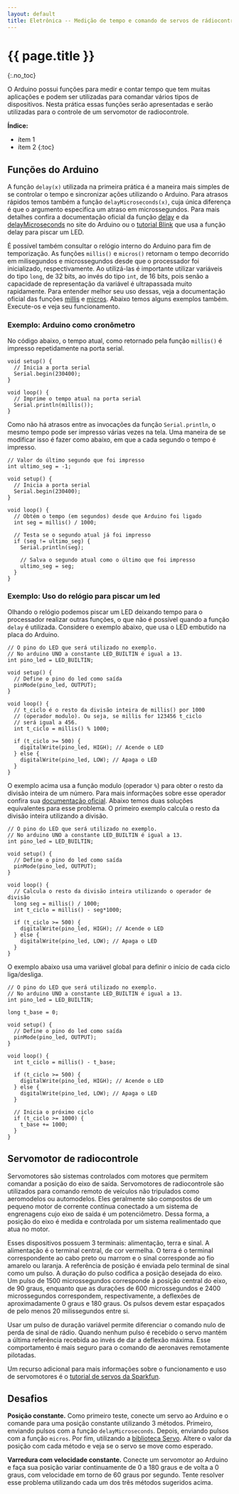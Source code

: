 ```yaml
---
layout: default
title: Eletrônica -- Medição de tempo e comando de servos de rádiocontrole
---
```


{{ page.title }}
================
{:.no_toc}

O Arduino possui funções para medir e contar tempo que tem muitas aplicações
e podem ser utilizadas para comandar vários tipos de dispositivos. Nesta
prática essas funções serão apresentadas e serão utilizadas para o controle
de um servomotor de radiocontrole.

**Índice:**
* ítem 1
* ítem 2
{:toc}

Funções do Arduino
------------------

A função `delay(x)` utilizada na primeira prática é a maneira mais simples
de se controlar o tempo e sincronizar ações utilizando o Arduino.
Para atrasos rápidos temos também a função `delayMicroseconds(x)`, cuja
única diferença é que o argumento especifica um atraso em microssegundos.
Para mais detalhes confira a documentação oficial da função
[delay] e da [delayMicroseconds] no site do Arduino ou o [tutorial Blink]
que usa a função delay para piscar um LED.

É possível também consultar o relógio interno do Arduino para fim de
temporização.
As funções `millis()` e `micros()` retornam o tempo decorrido em milisegundos
e microssegundos desde que o processador foi inicializado, respectivamente.
Ao utilizá-las é importante utilizar variáveis do tipo `long`, de 32 bits, ao
invés do tipo `int`, de 16 bits, pois senão a capacidade de representação
da variável é ultrapassada muito rapidamente.
Para entender melhor seu uso dessas, veja a documentação oficial das funções
[millis] e [micros]. Abaixo temos alguns exemplos também. Execute-os e veja
seu funcionamento.

### Exemplo: Arduino como cronômetro

No código abaixo, o tempo atual, como retornado pela função `millis()` é
impresso repetidamente na porta serial.

```
void setup() {
  // Inicia a porta serial
  Serial.begin(230400);
}

void loop() {
  // Imprime o tempo atual na porta serial
  Serial.println(millis());
}
```

Como não há atrasos entre as invocações da função `Serial.println`, o
mesmo tempo pode ser impresso várias vezes na tela.
Uma maneira de se modificar isso é fazer como abaixo, em que a cada segundo
o tempo é impresso.

```
// Valor do último segundo que foi impresso
int ultimo_seg = -1;

void setup() {
  // Inicia a porta serial
  Serial.begin(230400);
}

void loop() {
  // Obtém o tempo (em segundos) desde que Arduino foi ligado
  int seg = millis() / 1000;

  // Testa se o segundo atual já foi impresso
  if (seg != ultimo_seg) {
    Serial.println(seg);

    // Salva o segundo atual como o último que foi impresso
    ultimo_seg = seg;
  }
}
```

### Exemplo: Uso do relógio para piscar um led

Olhando o relógio podemos piscar um LED deixando tempo para o processador
realizar outras funções, o que não é possível quando a função `delay` é
utilizada.
Considere o exemplo abaixo, que usa o LED embutido na placa do Arduino.


```
// O pino do LED que será utilizado no exemplo.
// No arduino UNO a constante LED_BUILTIN é igual a 13.
int pino_led = LED_BUILTIN;

void setup() {
  // Define o pino do led como saída
  pinMode(pino_led, OUTPUT);
}

void loop() {
  // t_ciclo é o resto da divisão inteira de millis() por 1000
  // (operador modulo). Ou seja, se millis for 123456 t_ciclo
  // será igual a 456.
  int t_ciclo = millis() % 1000;

  if (t_ciclo >= 500) {
    digitalWrite(pino_led, HIGH); // Acende o LED
  } else {
    digitalWrite(pino_led, LOW); // Apaga o LED
  }
}
```

O exemplo acima usa a função modulo (operador `%`) para obter o resto da
divisão inteira de um número.
Para mais informações sobre esse operador confira sua
[documentação oficial][mod-doc].
Abaixo temos duas soluções equivalentes para esse problema.
O primeiro exemplo calcula o resto da divisão inteira utilizando a divisão.

```
// O pino do LED que será utilizado no exemplo.
// No arduino UNO a constante LED_BUILTIN é igual a 13.
int pino_led = LED_BUILTIN;

void setup() {
  // Define o pino do led como saída
  pinMode(pino_led, OUTPUT);
}

void loop() {
  // Calcula o resto da divisão inteira utilizando o operador de divisão
  long seg = millis() / 1000; 
  int t_ciclo = millis() - seg*1000;
  
  if (t_ciclo >= 500) {
    digitalWrite(pino_led, HIGH); // Acende o LED
  } else {
    digitalWrite(pino_led, LOW); // Apaga o LED
  }
}
```

O exemplo abaixo usa uma variável global para definir o início de
cada ciclo liga/desliga.

```
// O pino do LED que será utilizado no exemplo.
// No arduino UNO a constante LED_BUILTIN é igual a 13.
int pino_led = LED_BUILTIN;

long t_base = 0;

void setup() {
  // Define o pino do led como saída
  pinMode(pino_led, OUTPUT);
}

void loop() {
  int t_ciclo = millis() - t_base;
  
  if (t_ciclo >= 500) {
    digitalWrite(pino_led, HIGH); // Acende o LED
  } else {
    digitalWrite(pino_led, LOW); // Apaga o LED
  }

  // Inicia o próximo ciclo
  if (t_ciclo >= 1000) {
    t_base += 1000;
  }
}
```

Servomotor de radiocontrole
---------------------------

Servomotores são sistemas controlados com motores que permitem comandar a
posição do eixo de saída.
Servomotores de radiocontrole são utilizados para comando remoto de veículos
não tripulados como aeromodelos ou automodelos.
Eles geralmente são compostos de um pequeno motor de corrente contínua
conectado a um sistema de engrenagens cujo eixo de saída é um potenciômetro.
Dessa forma, a posição do eixo é medida e controlada por um sistema 
realimentado que atua no motor.

Esses dispositivos possuem 3 terminais: alimentação, terra e sinal.
A alimentação é o terminal central, de cor vermelha.
O terra é o terminal correspondente ao cabo preto ou marrom e o sinal
corresponde ao fio amarelo ou laranja.
A referência de posição é enviada pelo terminal de sinal como um pulso.
A duração do pulso codifica a posição desejada do eixo.
Um pulso de 1500 microssegundos corresponde à posição central do eixo, de
90 graus, enquanto
que as durações de 600 microssegundos e 2400 microssegundos correspondem, 
respectivamente, a deflexões de aproximadamente 0 graus e
180 graus.
Os pulsos devem estar espaçados de pelo menos 20 milissegundos entre si.

Usar um pulso de duração variável permite diferenciar o comando nulo de perda
de sinal de rádio.
Quando nenhum pulso é recebido o servo mantém a última referência recebida
ao invés de dar a deflexão máxima.
Esse comportamento é mais seguro para o comando de aeronaves remotamente 
pilotadas.

Um recurso adicional para mais informações sobre o funcionamento e uso de
servomotores é o [tutorial de servos da Sparkfun].

Desafios
--------

**Posição constante.**
Como primeiro teste, conecte um servo ao Arduino e o comande para uma posição
constante utilizando 3 métodos.
Primeiro, enviando pulsos com a função `delayMicroseconds`.
Depois, enviando  pulsos com a função `micros`.
Por fim, utilizando a [biblioteca Servo].
Altere o valor da posição com cada método e veja se o servo se move como
esperado.

**Varredura com velocidade constante.**
Conecte um servomotor ao Arduino e faça sua posição variar continuamente
de 0 a 180 graus e de volta a 0 graus, com velocidade em torno de
60 graus por segundo.
Tente resolver esse problema utilizando cada um dos três métodos sugeridos
acima.

[delay]: https://www.arduino.cc/en/Reference/Delay
[delayMicroseconds]: https://www.arduino.cc/en/Reference/DelayMicroseconds
[millis]: https://www.arduino.cc/en/Reference/Millis
[micros]: https://www.arduino.cc/en/Reference/Micros
[mod-doc]: https://www.arduino.cc/en/Reference/Modulo

[analogRead]: https://www.arduino.cc/en/Reference/AnalogRead
[attachInterrupt]: https://www.arduino.cc/en/Reference/AttachInterrupt

[biblioteca Servo]: https://www.arduino.cc/en/Reference/Servo
[tutorial Blink]: https://www.arduino.cc/en/Tutorial/Blink

[tutorial de servos da Sparkfun]: https://learn.sparkfun.com/tutorials/hobby-servo-tutorial

[sol-servo1]: ../sol-servo1
[exemplos-relogio]: ../exemplos-relogio